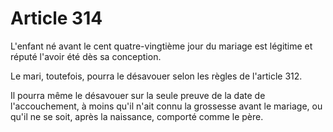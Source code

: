 # Article 314

L'enfant né avant le cent quatre-vingtième jour du mariage est légitime et réputé l'avoir été dès sa conception.

Le mari, toutefois, pourra le désavouer selon les règles de l'article 312.

Il pourra même le désavouer sur la seule preuve de la date de l'accouchement, à moins qu'il n'ait connu la grossesse avant le mariage, ou qu'il ne se soit, après la naissance, comporté comme le père.
